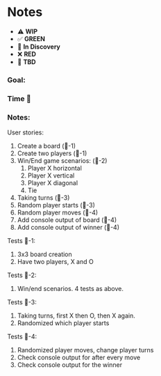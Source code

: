 # Notes

* ⚠️ **WIP**  
* ✅ **GREEN**  
* 🧠 **In Discovery**  
* ❌ **RED**  
* 📝 **TBD**  

### Goal: 
### Time 🍅
### Notes:

User stories: 
1. Create a board (🍅-1)
2. Create two players (🍅-1)
3. Win/End game scenarios: (🍅-2)
   1. Player X horizontal
   2. Player X vertical
   3. Player X diagonal
   4. Tie
4. Taking turns (🍅-3)
5. Random player starts (🍅-3)
6. Random player moves (🍅-4)
7. Add console output of board (🍅-4)
8. Add console output of winner (🍅-4)


Tests 🍅-1:
1. 3x3 board creation
2. Have two players, X and O

Tests 🍅-2: 
1. Win/end scenarios. 4 tests as above.

Tests 🍅-3:
1. Taking turns, first X then O, then X again.
2. Randomized which player starts

Tests 🍅-4:
1. Randomized player moves, change player turns
2. Check console output for after every move
3. Check console output for the winner